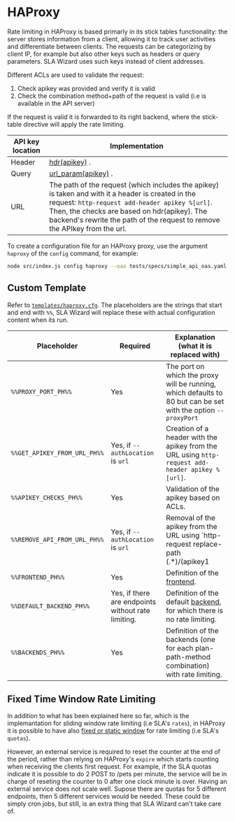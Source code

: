 # HAProxy

Rate limiting in HAProxy is based primarly in its stick tables functionality: the server stores information from a client, allowing it to track user activities and differentiate between clients. The requests can be categorizing by client IP, for example but also other keys such as headers or query parameters. SLA Wizard uses such keys instead of client addresses.

Different ACLs are used to validate the request:

1. Check apikey was provided and verify it is valid
2. Check the combination method+path of the request is valid (i.e is available in the API server)

If the request is valid it is forwarded to its right backend, where the stick-table directive will apply the rate limiting.

| API key location | Implementation                                                                                                                                                                                                                                                                    |
| ---------------- | --------------------------------------------------------------------------------------------------------------------------------------------------------------------------------------------------------------------------------------------------------------------------------- |
| Header           | [hdr(apikey)](https://www.haproxy.com/documentation/hapee/latest/onepage/#7.3.6-hdr) .                                                                                                                                                                                            |
| Query            | [url_param(apikey)](https://www.haproxy.com/documentation/hapee/latest/onepage/#7.3.6-url_param) .                                                                                                                                                                                |
| URL              | The path of the request (which includes the apikey) is taken and with it a header is created in the request: `http-request add-header apikey %[url]`. Then, the checks are based on hdr(apikey). The backend's rewrite the path of the request to remove the APIkey from the url. |

To create a configuration file for an HAProxy proxy, use the argument `haproxy` of the `config` command, for example:

```bash
node src/index.js config haproxy --oas tests/specs/simple_api_oas.yaml --sla tests/specs/slas/ --outFile tests/proxy-configuration-haproxy.cfg
```

## Custom Template

Refer to [`templates/haproxy.cfg`](../templates/haproxy.cfg). The placeholders are the strings that start and end with `%%`, SLA Wizard will replace these with actual configuration content when its run.

| Placeholder                  | Required                                           | Explanation (what it is replaced with)                                                                                                   |
| ---------------------------- | -------------------------------------------------- | ---------------------------------------------------------------------------------------------------------------------------------------- |
| `%%PROXY_PORT_PH%%`          | Yes                                                | The port on which the proxy will be running, which defaults to 80 but can be set with the option `--proxyPort`                           |
| `%%GET_APIKEY_FROM_URL_PH%%` | Yes, if `--authLocation` is `url`                  | Creation of a header with the apikey from the URL using `http-request add-header apikey %[url]`.                                         |
| `%%APIKEY_CHECKS_PH%%`       | Yes                                                | Validation of the apikey based on ACLs.                                                                                                  |
| `%%REMOVE_API_FROM_URL_PH%%` | Yes, if `--authLocation` is `url`                  | Removal of the apikey from the URL using `http-request replace-path (.*)/(apikey1| apikey2 | ... | aikeyN) \1`.                          |
| `%%FRONTEND_PH%%`            | Yes                                                | Definition of the [frontend](https://www.haproxy.com/documentation/hapee/latest/onepage/#4).                                             |
| `%%DEFAULT_BACKEND_PH%%`     | Yes, if there are endpoints without rate limiting. | Definition of the default [backend](https://www.haproxy.com/documentation/hapee/latest/onepage/#4), for which there is no rate limiting. |
| `%%BACKENDS_PH%%`            | Yes                                                | Definition of the backends (one for each plan-path-method combination) with rate limiting.                                               |

## Fixed Time Window Rate Limiting

In addition to what has been explained here so far, which is the implemantation for sliding window rate limiting (i.e SLA's `rates`), in HAProxy it is possible to have also [fixed or static window](https://www.haproxy.com/blog/four-examples-of-haproxy-rate-limiting/#rate-limit-by-fixed-time-window) for rate limiting (i.e SLA's `quotas`).

However, an external service is required to reset the counter at the end of the period, rather than relying on HAProxy's `expire` which starts counting when receiving the clients first request. For example, if the SLA quotas indicate it is possible to do 2 POST to /pets per minute, the service will be in charge of reseting the counter to 0 after one clock minute is over. Having an external service does not scale well. Supose there are quotas for 5 different endpoints, then 5 different services would be needed. These could be simply cron jobs, but still, is an extra thing that SLA Wizard can't take care of.
